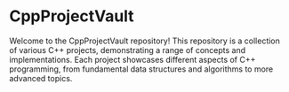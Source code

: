 # CppProjectVault
Welcome to the CppProjectVault repository! This repository is a collection of various C++ projects, demonstrating a range of concepts and implementations. Each project showcases different aspects of C++ programming, from fundamental data structures and algorithms to more advanced topics. 

